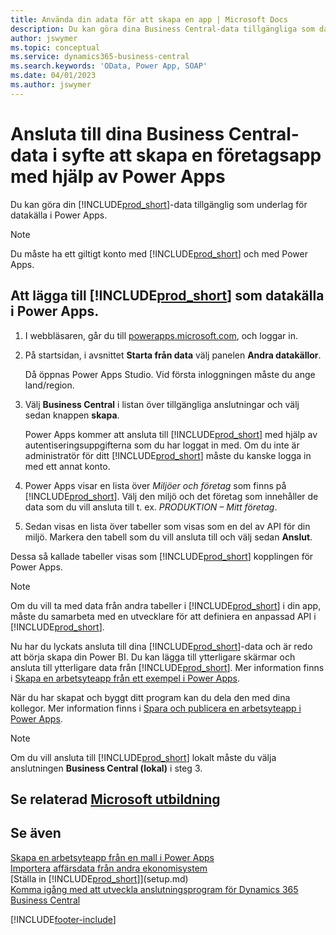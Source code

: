 ```yaml
---
title: Använda din adata för att skapa en app | Microsoft Docs
description: Du kan göra dina Business Central-data tillgängliga som datakälla och ange en OData-URL för dina webbtjänster för att skapa en företagsapp med Power Apps.
author: jswymer
ms.topic: conceptual
ms.service: dynamics365-business-central
ms.search.keywords: 'OData, Power App, SOAP'
ms.date: 04/01/2023
ms.author: jswymer
---
```

# Ansluta till dina Business Central-data i syfte att skapa en företagsapp med hjälp av Power Apps

Du kan göra din [!INCLUDE[prod_short](includes/prod_short.md)]-data tillgänglig som underlag för datakälla i Power Apps.  

> [!NOTE]  
> Du måste ha ett giltigt konto med [!INCLUDE[prod_short](includes/prod_short.md)] och med Power Apps.  

## Att lägga till [!INCLUDE[prod_short](includes/prod_short.md)] som datakälla i Power Apps.

1. I webbläsaren, går du till [powerapps.microsoft.com](https://powerapps.microsoft.com/), och loggar in.
2. På startsidan, i avsnittet **Starta från data** välj panelen **Andra datakällor**.  

    Då öppnas Power Apps Studio. Vid första inloggningen måste du ange land/region.  
3. Välj **Business Central** i listan över tillgängliga anslutningar och välj sedan knappen **skapa**.

    Power Apps kommer att ansluta till [!INCLUDE[prod_short](includes/prod_short.md)] med hjälp av autentiseringsuppgifterna som du har loggat in med. Om du inte är administratör för ditt [!INCLUDE[prod_short](includes/prod_short.md)] måste du kanske logga in med ett annat konto.  

4. Power Apps visar en lista över *Miljöer och företag* som finns på [!INCLUDE[prod_short](includes/prod_short.md)]. Välj den miljö och det företag som innehåller de data som du vill ansluta till t. ex. *PRODUKTION – Mitt företag*.  

5. Sedan visas en lista över tabeller som visas som en del av API för din miljö. Markera den tabell som du vill ansluta till och välj sedan **Anslut**.

Dessa så kallade tabeller visas som [!INCLUDE[prod_short](includes/prod_short.md)] kopplingen för Power Apps.  

> [!NOTE]
> Om du vill ta med data från andra tabeller i [!INCLUDE[prod_short](includes/prod_short.md)] i din app, måste du samarbeta med en utvecklare för att definiera en anpassad API i [!INCLUDE[prod_short](includes/prod_short.md)].  

Nu har du lyckats ansluta till dina [!INCLUDE[prod_short](includes/prod_short.md)]-data och är redo att börja skapa din Power BI. Du kan lägga till ytterligare skärmar och ansluta till ytterligare data från [!INCLUDE[prod_short](includes/prod_short.md)]. Mer information finns i [Skapa en arbetsyteapp från ett exempel i Power Apps](/powerapps/maker/canvas-apps/open-and-run-a-sample-app).  

När du har skapat och byggt ditt program kan du dela den med dina kollegor. Mer information finns i [Spara och publicera en arbetsyteapp i Power Apps](/powerapps/maker/canvas-apps/save-publish-app).  

> [!NOTE]
> Om du vill ansluta till [!INCLUDE[prod_short](includes/prod_short.md)] lokalt måste du välja anslutningen **Business Central (lokal)** i steg 3.  

## Se relaterad [Microsoft utbildning](/training/paths/power-apps-power-automate-business-central/)

## Se även

[Skapa en arbetsyteapp från en mall i Power Apps](/powerapps/maker/canvas-apps/get-started-test-drive)  
[Importera affärsdata från andra ekonomisystem](across-import-data-configuration-packages.md)  
[Ställa in [!INCLUDE[prod_short](includes/prod_short.md)]](setup.md)  
[Komma igång med att utveckla anslutningsprogram för Dynamics 365 Business Central](/dynamics365/business-central/dev-itpro/developer/devenv-develop-connect-apps)  


[!INCLUDE[footer-include](includes/footer-banner.md)]
